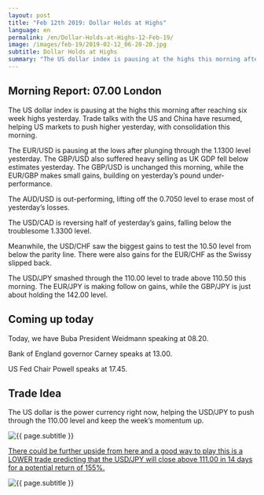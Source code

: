 ```yaml
---
layout: post
title: "Feb 12th 2019: Dollar Holds at Highs"
language: en
permalink: /en/Dollar-Holds-at-Highs-12-Feb-19/
image: /images/feb-19/2019-02-12_06-20-20.jpg
subtitle: Dollar Holds at Highs
summary: "The US dollar index is pausing at the highs this morning after reaching six week highs yesterday. Trade talks with the US and China have resumed, helping US markets to push higher yesterday, with consolidation this morning"
---
```

## Morning Report: 07.00 London

The US dollar index is pausing at the highs this morning after reaching six week highs yesterday. Trade talks with the US and China have resumed, helping US markets to push higher yesterday, with consolidation this morning. 

The EUR/USD is pausing at the lows after plunging through the 1.1300 level yesterday. The GBP/USD also suffered heavy selling as UK GDP fell below estimates yesterday. The GBP/USD is unchanged this morning, while the EUR/GBP makes small gains, building on yesterday’s pound under-performance. 

The AUD/USD is out-performing, lifting off the 0.7050 level to erase most of yesterday’s losses. 

The USD/CAD is reversing half of yesterday’s gains, falling below the troublesome 1.3300 level. 

Meanwhile, the USD/CHF saw the biggest gains to test the 10.50 level from below the parity line. There were also gains for the EUR/CHF as the Swissy slipped back. 

The USD/JPY smashed through the 110.00 level to trade above 110.50 this morning. The EUR/JPY is making follow on gains, while the GBP/JPY is just about holding the 142.00 level. 

## Coming up today

Today, we have Buba President Weidmann speaking at 08.20. 

Bank of England governor Carney speaks at 13.00. 

US Fed Chair Powell speaks at 17.45. 

## Trade Idea

The US dollar is the power currency right now, helping the USD/JPY to push through the 110.00 level and keep the week’s momentum up.

<img class="post-image" src="{{ site.url }}/images/feb-19/2019-02-12_06-20-20.jpg" alt="{{ page.subtitle }}" title="{{ page.subtitle }}">

<a href="%LINK%%?currency=GBP&market=forex&underlying=frxUSDJPY&formname=higherlower&duration_amount=14&duration_units=d&amount=10&amount_type=stake&expiry_type=duration&barrier=111.00" target="_blank" rel="noopener noreferrer nofollow">There could be further upside from here and a good way to play this is a LOWER trade predicting that the USD/JPY will close above 111.00 in 14 days for a potential return of 155%.</a>

<img class="post-image" src="{{ site.url }}/images/feb-19/2019-02-12_06-21-15.jpg" alt="{{ page.subtitle }}" title="{{ page.subtitle }}">